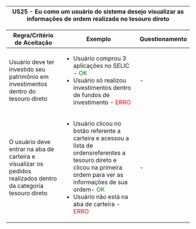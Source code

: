 <table>
    <thead>
        <tr>
            <th> US25 - Eu como um usuário do sistema desejo visualizar as informações de ordem realizada no tesouro direto</th>
        </tr>        
    </thead>
</table>

<table>
    <thead>
        <tr>
            <th>Regra/Critério de Aceitação</th>
            <th>Exemplo</th>
            <th>Questionamento</th>
        </tr>        
    </thead>
    <tbody>
        <tr>
            <td>Usuário deve ter investido seu patrimônio em investimentos dentro do tesouro direto</td>
            <td>
                <ul>
                    <li>Usuário comprou 3 aplicações no SELIC - <span style="color:green">OK</span></li>
                    <li>Usuário só realizou investimentos dentro de fundos de investimento - <span style="color:red">ERRO</span></li>
                </ul>
            </td>
            <td> - </td>
        </tr>
        <tr>
            <td>O usuário deve entrar na aba de carteira e visualizar os pedidos realizados dentro da categoria tesouro direto</td>
            <td>
                <ul>
                    <li>Usuário clicou no botão referente a carteira e acessou a lista de ordensreferentes a tesouro direto e clicou na primeira ordem para ver as informações de sua ordem- <span style="color:green">OK</span></li>
                    <li>Usuário não está na aba de carteira - <span style="color:red">ERRO</span></li>
                </ul>
            </td>
            <td> - </td>
        </tr>
    </tbody>
</table>